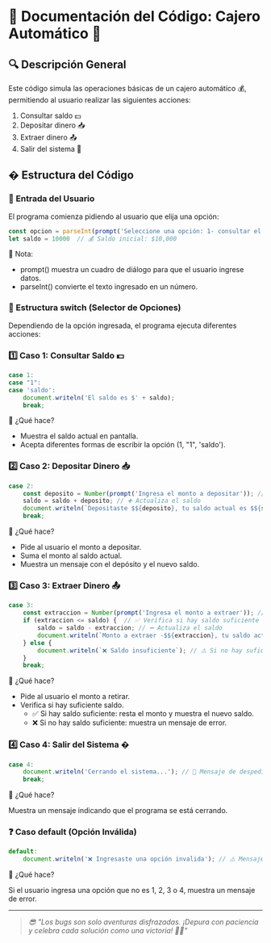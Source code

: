 # 📝 Documentación del Código: Cajero Automático 🏧
## 🔍 Descripción General
Este código simula las operaciones básicas de un cajero automático 💰, permitiendo al usuario realizar las siguientes acciones:

1. Consultar saldo 💵
2. Depositar dinero 📥
3. Extraer dinero 📤
4. Salir del sistema 🚪

## � Estructura del Código
### 🔢 Entrada del Usuario
El programa comienza pidiendo al usuario que elija una opción:

```javascript
const opcion = parseInt(prompt('Seleccione una opción: 1- consultar el saldo, 2- depositar dinero, 3- extraer dinero, 4- salir.'))
let saldo = 10000  // 💰 Saldo inicial: $10,000
```
📌 Nota:

- prompt() muestra un cuadro de diálogo para que el usuario ingrese datos.
- parseInt() convierte el texto ingresado en un número.

### 🔄 Estructura switch (Selector de Opciones)
Dependiendo de la opción ingresada, el programa ejecuta diferentes acciones:

### 1️⃣ Caso 1: Consultar Saldo 💵
```javascript
case 1:
case "1":
case 'saldo':
    document.writeln('El saldo es $' + saldo);
    break;
```
📌 ¿Qué hace?

 - Muestra el saldo actual en pantalla.
 - Acepta diferentes formas de escribir la opción (1, "1", 'saldo').

### 2️⃣ Caso 2: Depositar Dinero 📥
```javascript
case 2:
    const deposito = Number(prompt('Ingresa el monto a depositar')); // 💬 Pide el monto
    saldo = saldo + deposito; // ➕ Actualiza el saldo
    document.writeln(`Depositaste $${deposito}, tu saldo actual es $${saldo}`); // 📝 Muestra el nuevo saldo
    break;
```

📌 ¿Qué hace?
 - Pide al usuario el monto a depositar.
 - Suma el monto al saldo actual.
 - Muestra un mensaje con el depósito y el nuevo saldo.

### 3️⃣ Caso 3: Extraer Dinero 📤
```javascript
case 3:
    const extraccion = Number(prompt('Ingresa el monto a extraer')); // 💬 Pide el monto
    if (extraccion <= saldo) {  // ✅ Verifica si hay saldo suficiente
        saldo = saldo - extraccion; // ➖ Actualiza el saldo
        document.writeln(`Monto a extraer -$${extraccion}, tu saldo actual es $${saldo}`); // 📝 Muestra el nuevo saldo
    } else {
        document.writeln(`❌ Saldo insuficiente`); // ⚠️ Si no hay suficiente dinero
    }
    break;
```

📌 ¿Qué hace?

 - Pide al usuario el monto a retirar.
 - Verifica si hay suficiente saldo.
     - ✅ Si hay saldo suficiente: resta el monto y muestra el nuevo saldo.
     - ❌ Si no hay saldo suficiente: muestra un mensaje de error.

### 4️⃣ Caso 4: Salir del Sistema �
```javascript
case 4:
    document.writeln('Cerrando el sistema...'); // 👋 Mensaje de despedida
    break;
```

📌 ¿Qué hace?

Muestra un mensaje indicando que el programa se está cerrando.

### ❓ Caso default (Opción Inválida)
```javascript
default:
    document.writeln('❌ Ingresaste una opción invalida'); // ⚠️ Mensaje de error
```
📌 ¿Qué hace?

Si el usuario ingresa una opción que no es 1, 2, 3 o 4, muestra un mensaje de error.

---
> *😎 "Los bugs son solo aventuras disfrazadas. ¡Depura con paciencia y celebra cada solución como una victoria! 🐞🎉"* 